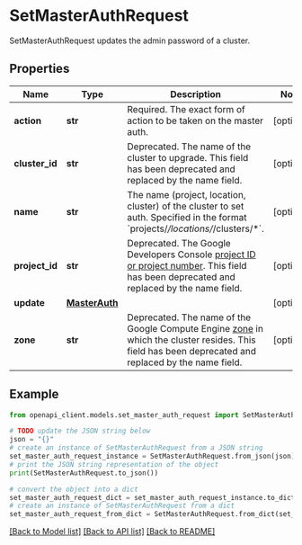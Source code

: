 # SetMasterAuthRequest

SetMasterAuthRequest updates the admin password of a cluster.

## Properties

Name | Type | Description | Notes
------------ | ------------- | ------------- | -------------
**action** | **str** | Required. The exact form of action to be taken on the master auth. | [optional] 
**cluster_id** | **str** | Deprecated. The name of the cluster to upgrade. This field has been deprecated and replaced by the name field. | [optional] 
**name** | **str** | The name (project, location, cluster) of the cluster to set auth. Specified in the format &#x60;projects/*/locations/*/clusters/*&#x60;. | [optional] 
**project_id** | **str** | Deprecated. The Google Developers Console [project ID or project number](https://cloud.google.com/resource-manager/docs/creating-managing-projects). This field has been deprecated and replaced by the name field. | [optional] 
**update** | [**MasterAuth**](MasterAuth.md) |  | [optional] 
**zone** | **str** | Deprecated. The name of the Google Compute Engine [zone](https://cloud.google.com/compute/docs/zones#available) in which the cluster resides. This field has been deprecated and replaced by the name field. | [optional] 

## Example

```python
from openapi_client.models.set_master_auth_request import SetMasterAuthRequest

# TODO update the JSON string below
json = "{}"
# create an instance of SetMasterAuthRequest from a JSON string
set_master_auth_request_instance = SetMasterAuthRequest.from_json(json)
# print the JSON string representation of the object
print(SetMasterAuthRequest.to_json())

# convert the object into a dict
set_master_auth_request_dict = set_master_auth_request_instance.to_dict()
# create an instance of SetMasterAuthRequest from a dict
set_master_auth_request_from_dict = SetMasterAuthRequest.from_dict(set_master_auth_request_dict)
```
[[Back to Model list]](../README.md#documentation-for-models) [[Back to API list]](../README.md#documentation-for-api-endpoints) [[Back to README]](../README.md)


